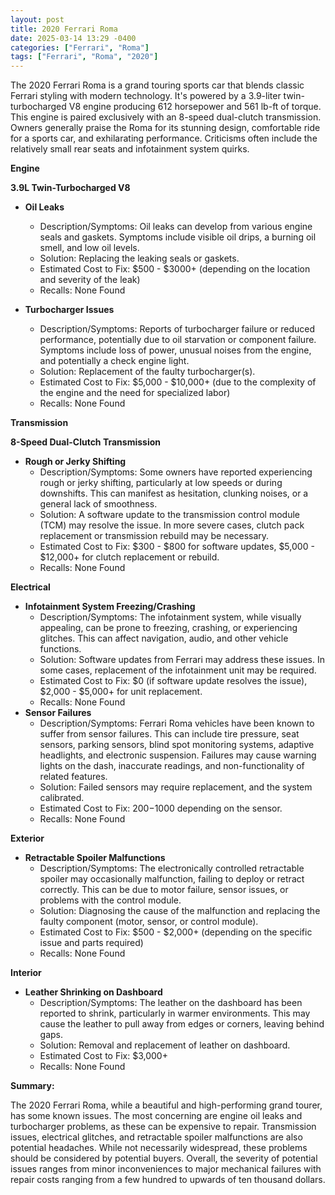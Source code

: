 ```yaml
---
layout: post
title: 2020 Ferrari Roma
date: 2025-03-14 13:29 -0400
categories: ["Ferrari", "Roma"]
tags: ["Ferrari", "Roma", "2020"]
---
```

The 2020 Ferrari Roma is a grand touring sports car that blends classic Ferrari styling with modern technology. It's powered by a 3.9-liter twin-turbocharged V8 engine producing 612 horsepower and 561 lb-ft of torque. This engine is paired exclusively with an 8-speed dual-clutch transmission. Owners generally praise the Roma for its stunning design, comfortable ride for a sports car, and exhilarating performance. Criticisms often include the relatively small rear seats and infotainment system quirks.

**Engine**

**3.9L Twin-Turbocharged V8**

*   **Oil Leaks**
    *   Description/Symptoms: Oil leaks can develop from various engine seals and gaskets. Symptoms include visible oil drips, a burning oil smell, and low oil levels.
    *   Solution: Replacing the leaking seals or gaskets.
    *   Estimated Cost to Fix: $500 - $3000+ (depending on the location and severity of the leak)
    *   Recalls: None Found

*   **Turbocharger Issues**
    *   Description/Symptoms: Reports of turbocharger failure or reduced performance, potentially due to oil starvation or component failure. Symptoms include loss of power, unusual noises from the engine, and potentially a check engine light.
    *   Solution: Replacement of the faulty turbocharger(s).
    *   Estimated Cost to Fix: $5,000 - $10,000+ (due to the complexity of the engine and the need for specialized labor)
    *   Recalls: None Found

**Transmission**

**8-Speed Dual-Clutch Transmission**

*   **Rough or Jerky Shifting**
    *   Description/Symptoms: Some owners have reported experiencing rough or jerky shifting, particularly at low speeds or during downshifts. This can manifest as hesitation, clunking noises, or a general lack of smoothness.
    *   Solution: A software update to the transmission control module (TCM) may resolve the issue. In more severe cases, clutch pack replacement or transmission rebuild may be necessary.
    *   Estimated Cost to Fix: $300 - $800 for software updates, $5,000 - $12,000+ for clutch replacement or rebuild.
    *   Recalls: None Found

**Electrical**

*   **Infotainment System Freezing/Crashing**
    *   Description/Symptoms: The infotainment system, while visually appealing, can be prone to freezing, crashing, or experiencing glitches. This can affect navigation, audio, and other vehicle functions.
    *   Solution: Software updates from Ferrari may address these issues. In some cases, replacement of the infotainment unit may be required.
    *   Estimated Cost to Fix: $0 (if software update resolves the issue), $2,000 - $5,000+ for unit replacement.
    *   Recalls: None Found
* **Sensor Failures**
  * Description/Symptoms: Ferrari Roma vehicles have been known to suffer from sensor failures. This can include tire pressure, seat sensors, parking sensors, blind spot monitoring systems, adaptive headlights, and electronic suspension. Failures may cause warning lights on the dash, inaccurate readings, and non-functionality of related features.
  * Solution: Failed sensors may require replacement, and the system calibrated.
  * Estimated Cost to Fix: $200-$1000 depending on the sensor.
  * Recalls: None Found

**Exterior**

*   **Retractable Spoiler Malfunctions**
    *   Description/Symptoms: The electronically controlled retractable spoiler may occasionally malfunction, failing to deploy or retract correctly. This can be due to motor failure, sensor issues, or problems with the control module.
    *   Solution: Diagnosing the cause of the malfunction and replacing the faulty component (motor, sensor, or control module).
    *   Estimated Cost to Fix: $500 - $2,000+ (depending on the specific issue and parts required)
    *   Recalls: None Found

**Interior**

*   **Leather Shrinking on Dashboard**
    *   Description/Symptoms: The leather on the dashboard has been reported to shrink, particularly in warmer environments. This may cause the leather to pull away from edges or corners, leaving behind gaps.
    *   Solution: Removal and replacement of leather on dashboard.
    *   Estimated Cost to Fix: $3,000+
    *   Recalls: None Found

**Summary:**

The 2020 Ferrari Roma, while a beautiful and high-performing grand tourer, has some known issues. The most concerning are engine oil leaks and turbocharger problems, as these can be expensive to repair. Transmission issues, electrical glitches, and retractable spoiler malfunctions are also potential headaches. While not necessarily widespread, these problems should be considered by potential buyers. Overall, the severity of potential issues ranges from minor inconveniences to major mechanical failures with repair costs ranging from a few hundred to upwards of ten thousand dollars.

